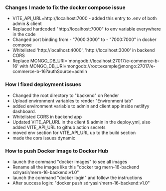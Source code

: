 ### Changes I made to fix the docker compose issue

- VITE_API_URL=http://localhost:7000  - added this entry to .env of both admin & client
- Replaced hardcoded "http://localhost:7000" to env variable everywhere in the code
- Changed port binding from - "7000:3000" to - "7000:7000" in docker compose
- Whitelisted 'http://localhost:4000', 'http://localhost:3000' in backend CORS
- Replace MONGO_DB_URI='mongodb://localhost:27017/e-commerce-b-16' with MONGO_DB_URI=mongodb://root:example@mongo:27017/e-commerce-b-16?authSource=admin


### How I fixed deployment issues

- Changed the root directory to "backend" on Render
- Upload environment variables to render "Environment tab"
- added environment variable to admin and client app inside netlifyy dashboard.
- Whitelisted CORS in backend app
- Updated VITE_API_URL in the client & admin in the deploy.yml, also added VITE_API_URL to github action secrets
- moved env section for VITE_API_URL up to the build section
- made the cors issues dynamic


### How to push Docker Image to Docker Hub

- launch the command "docker images" to see all images
- Rename all the images like this "docker tag mern-16-backend sdryasir/mern-16-backend:v1.0"
- launch the command "docker login" and follow the instructions
- After success login: "docker push sdryasir/mern-16-backend:v1.0"


